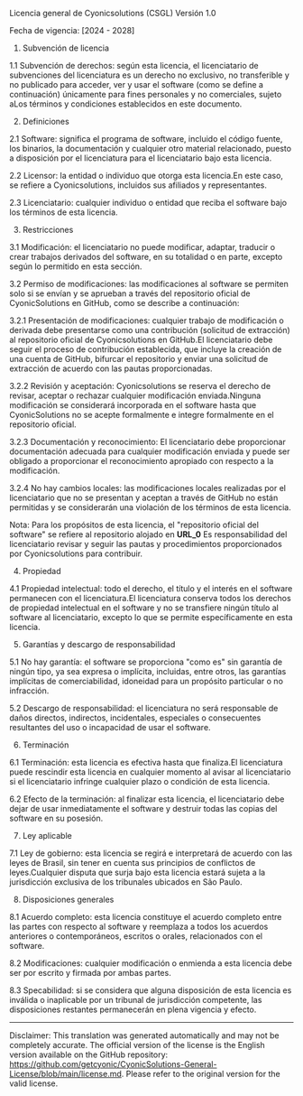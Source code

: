 Licencia general de Cyonicsolutions (CSGL)
Versión 1.0

Fecha de vigencia: [2024 - 2028]

1. Subvención de licencia

1.1 Subvención de derechos: según esta licencia, el licenciatario de subvenciones del licenciatura es un derecho no exclusivo, no transferible y no publicado para acceder, ver y usar el software (como se define a continuación) únicamente para fines personales y no comerciales, sujeto aLos términos y condiciones establecidos en este documento.

2. Definiciones

2.1 Software: significa el programa de software, incluido el código fuente, los binarios, la documentación y cualquier otro material relacionado, puesto a disposición por el licenciatura para el licenciatario bajo esta licencia.

2.2 Licensor: la entidad o individuo que otorga esta licencia.En este caso, se refiere a Cyonicsolutions, incluidos sus afiliados y representantes.

2.3 Licenciatario: cualquier individuo o entidad que reciba el software bajo los términos de esta licencia.

3. Restricciones

3.1 Modificación: el licenciatario no puede modificar, adaptar, traducir o crear trabajos derivados del software, en su totalidad o en parte, excepto según lo permitido en esta sección.

3.2 Permiso de modificaciones: las modificaciones al software se permiten solo si se envían y se aprueban a través del repositorio oficial de CyonicSolutions en GitHub, como se describe a continuación:

3.2.1 Presentación de modificaciones: cualquier trabajo de modificación o derivada debe presentarse como una contribución (solicitud de extracción) al repositorio oficial de Cyonicsolutions en GitHub.El licenciatario debe seguir el proceso de contribución establecida, que incluye la creación de una cuenta de GitHub, bifurcar el repositorio y enviar una solicitud de extracción de acuerdo con las pautas proporcionadas.

3.2.2 Revisión y aceptación: Cyonicsolutions se reserva el derecho de revisar, aceptar o rechazar cualquier modificación enviada.Ninguna modificación se considerará incorporada en el software hasta que CyonicSolutions no se acepte formalmente e integre formalmente en el repositorio oficial.

3.2.3 Documentación y reconocimiento: El licenciatario debe proporcionar documentación adecuada para cualquier modificación enviada y puede ser obligado a proporcionar el reconocimiento apropiado con respecto a la modificación.

3.2.4 No hay cambios locales: las modificaciones locales realizadas por el licenciatario que no se presentan y aceptan a través de GitHub no están permitidas y se considerarán una violación de los términos de esta licencia.

Nota: Para los propósitos de esta licencia, el "repositorio oficial del software" se refiere al repositorio alojado en __URL_0__ Es responsabilidad del licenciatario revisar y seguir las pautas y procedimientos proporcionados por Cyonicsolutions para contribuir.

4. Propiedad

4.1 Propiedad intelectual: todo el derecho, el título y el interés en el software permanecen con el licenciatura.El licenciatura conserva todos los derechos de propiedad intelectual en el software y no se transfiere ningún título al software al licenciatario, excepto lo que se permite específicamente en esta licencia.

5. Garantías y descargo de responsabilidad

5.1 No hay garantía: el software se proporciona "como es" sin garantía de ningún tipo, ya sea expresa o implícita, incluidas, entre otros, las garantías implícitas de comerciabilidad, idoneidad para un propósito particular o no infracción.

5.2 Descargo de responsabilidad: el licenciatura no será responsable de daños directos, indirectos, incidentales, especiales o consecuentes resultantes del uso o incapacidad de usar el software.

6. Terminación

6.1 Terminación: esta licencia es efectiva hasta que finaliza.El licenciatura puede rescindir esta licencia en cualquier momento al avisar al licenciatario si el licenciatario infringe cualquier plazo o condición de esta licencia.

6.2 Efecto de la terminación: al finalizar esta licencia, el licenciatario debe dejar de usar inmediatamente el software y destruir todas las copias del software en su posesión.

7. Ley aplicable

7.1 Ley de gobierno: esta licencia se regirá e interpretará de acuerdo con las leyes de Brasil, sin tener en cuenta sus principios de conflictos de leyes.Cualquier disputa que surja bajo esta licencia estará sujeta a la jurisdicción exclusiva de los tribunales ubicados en São Paulo.

8. Disposiciones generales

8.1 Acuerdo completo: esta licencia constituye el acuerdo completo entre las partes con respecto al software y reemplaza a todos los acuerdos anteriores o contemporáneos, escritos o orales, relacionados con el software.

8.2 Modificaciones: cualquier modificación o enmienda a esta licencia debe ser por escrito y firmada por ambas partes.

8.3 Specabilidad: si se considera que alguna disposición de esta licencia es inválida o inaplicable por un tribunal de jurisdicción competente, las disposiciones restantes permanecerán en plena vigencia y efecto.

---
Disclaimer: This translation was generated automatically and may not be completely accurate. The official version of the license is the English version available on the GitHub repository: https://github.com/getcyonic/CyonicSolutions-General-License/blob/main/license.md. Please refer to the original version for the valid license.